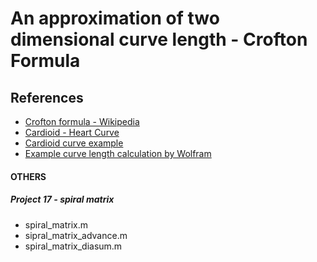 # An approximation of two dimensional curve length - Crofton Formula
## References
* [Crofton formula - Wikipedia](https://en.wikipedia.org/wiki/Crofton_formula)
* [Cardioid - Heart Curve](https://en.wikipedia.org/wiki/Cardioid)
* [Cardioid curve example](https://mathworld.wolfram.com/HeartCurve.html)
* [Example curve length calculation by Wolfram](https://www.wolframalpha.com/input/?i=integrate+sqrt%28%2848*%28sin%28t%29%29%5E2*cos%28t%29%29%5E2+%2B+%28-13sin%28t%29+%2B+10sin%282t%29+%2B+6sin%283t%29+%2B+4sin%284t%29%29%5E2%29+dt+from+t%3D0+to+2*pi)

#### OTHERS
##### Project 17 - spiral matrix
* spiral_matrix.m
* sipral_matrix_advance.m
* spiral_matrix_diasum.m
